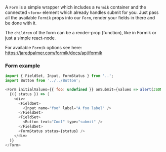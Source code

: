 A `Form` is a simple wrapper which includes a `Formik` container and the connected `<form>` element which already handles submit for you. Just pass all the available `Formik` props into our `Form`, render your fields in there and be done with it.

The `children` of the form can be a render-prop (function), like in Formik or just a simple react-node.

For available `Formik` options see here: https://jaredpalmer.com/formik/docs/api/formik

### Form example

```js
import { FieldSet, Input, FormStatus } from '..';
import Button from '../../Button';

<Form initialValues={{ foo: undefined }} onSubmit={values => alert(JSON.stringify(values))}>
  {({ status }) => (
    <div>
      <FieldSet>
        <Input name="foo" label="A foo label" />
      </FieldSet>
      <FieldSet>
        <Button text="Cool" type="submit" />
      </FieldSet>
      <FormStatus status={status} />
    </div>
  )}
</Form>
```
